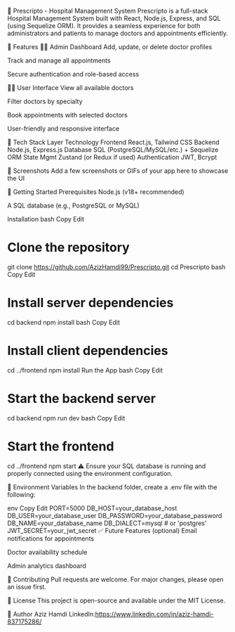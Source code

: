 🏥 Prescripto - Hospital Management System
Prescripto is a full-stack Hospital Management System built with React, Node.js, Express, and SQL (using Sequelize ORM). It provides a seamless experience for both administrators and patients to manage doctors and appointments efficiently.

🔧 Features
👨‍⚕️ Admin Dashboard
Add, update, or delete doctor profiles

Track and manage all appointments

Secure authentication and role-based access

🙋‍♂️ User Interface
View all available doctors

Filter doctors by specialty

Book appointments with selected doctors

User-friendly and responsive interface

🧱 Tech Stack
Layer	Technology
Frontend	React.js, Tailwind CSS
Backend	Node.js, Express.js
Database	SQL (PostgreSQL/MySQL/etc.) + Sequelize ORM
State Mgmt	Zustand (or Redux if used)
Authentication	JWT, Bcrypt

📸 Screenshots
Add a few screenshots or GIFs of your app here to showcase the UI

🚀 Getting Started
Prerequisites
Node.js (v18+ recommended)

A SQL database (e.g., PostgreSQL or MySQL)

Installation
bash
Copy
Edit
# Clone the repository
git clone https://github.com/AzizHamdi99/Prescripto.git
cd Prescripto
bash
Copy
Edit
# Install server dependencies
cd backend
npm install
bash
Copy
Edit
# Install client dependencies
cd ../frontend
npm install
Run the App
bash
Copy
Edit
# Start the backend server
cd backend
npm run dev
bash
Copy
Edit
# Start the frontend
cd ../frontend
npm start
⚠️ Ensure your SQL database is running and properly connected using the environment configuration.

🔐 Environment Variables
In the backend folder, create a .env file with the following:

env
Copy
Edit
PORT=5000
DB_HOST=your_database_host
DB_USER=your_database_user
DB_PASSWORD=your_database_password
DB_NAME=your_database_name
DB_DIALECT=mysql # or 'postgres'
JWT_SECRET=your_jwt_secret
✅ Future Features (optional)
Email notifications for appointments

Doctor availability schedule

Admin analytics dashboard

🤝 Contributing
Pull requests are welcome. For major changes, please open an issue first.

📄 License
This project is open-source and available under the MIT License.

👤 Author
Aziz Hamdi
LinkedIn:https://www.linkedin.com/in/aziz-hamdi-837175286/